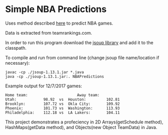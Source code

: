 # Simple NBA Predictions

Uses method described [here](http://www.basketbet.net/how-to-start-betting-online/basketball-betting-types/totals-bets/using-home-away-averages-to-predict-nba-games/) to predict NBA games.

Data is extracted from teamrankings.com.

In order to run this program download the [jsoup library](https://jsoup.org/) and add it to the classpath.

To compile and run from command line (change jsoup file name/location if necessary):
```
javac -cp ./jsoup-1.13.1.jar *.java
java -cp ./jsoup-1.13.1.jar:. NBAPredictions
```

Example output for 12/7/2017 games:
```
Home team:                      Away team:
Utah:            98.92  vs	Houston:         102.81
Brooklyn:        107.72 vs	Okla City:       109.92
Phoenix:         101.73	vs	Washington:      113.93
Philadelphia:    112.18	vs	LA Lakers:       104.11

```

This project demonstrates a profeciency in 2D Arrays(getSchedule method), HashMaps(getData method), and Objects(new Object TeamData) in Java.

